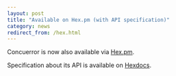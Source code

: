 ```yaml
---
layout: post
title: "Available on Hex.pm (with API specification)"
category: news
redirect_from: /hex.html
---
```


Concuerror is now also available via
[Hex.pm](https://hex.pm/packages/concuerror).

Specification about its API is available on
[Hexdocs](https://hexdocs.pm/concuerror).
